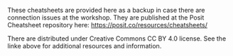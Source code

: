 These cheatsheets are provided here as a backup in case there are connection issues
at the workshop. They are published at the Posit Cheatsheet repository
here: https://posit.co/resources/cheatsheets/

There are distributed under Creative Commons CC BY 4.0 license. See the
linke above for additional resources and information.
